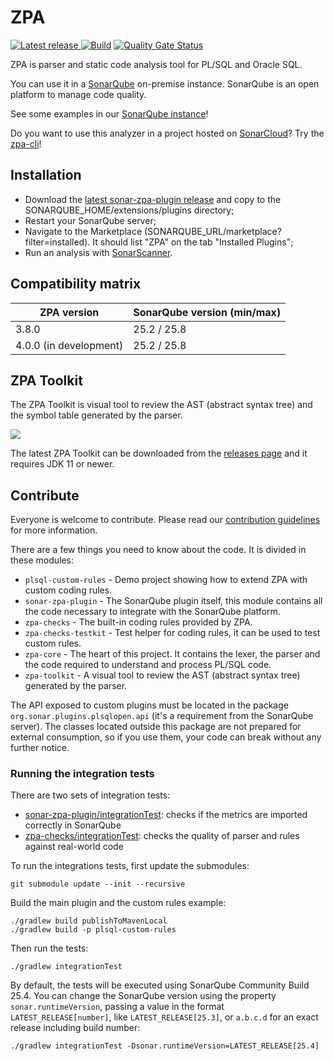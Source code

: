 # ZPA

[![Latest release](https://img.shields.io/github/release/felipebz/zpa.svg) ](https://github.com/felipebz/zpa/releases/latest)
[![Build](https://github.com/felipebz/zpa/actions/workflows/build.yml/badge.svg?branch=main)](https://github.com/felipebz/zpa/actions/workflows/build.yml)
[![Quality Gate Status](https://sonarqube.felipebz.com/api/project_badges/measure?project=com.felipebz.zpa%3Azpa&metric=alert_status)](https://sonarqube.felipebz.com/dashboard?id=com.felipebz.zpa%3Azpa)

ZPA is parser and static code analysis tool for PL/SQL and Oracle SQL.

You can use it in a [SonarQube](https://www.sonarqube.org) on-premise instance. SonarQube is an open platform to manage code quality.

See some examples in our [SonarQube instance](https://sonarqube.felipebz.com/projects?languages=plsqlopen)!

Do you want to use this analyzer in a project hosted on [SonarCloud](https://sonarcloud.io)? Try the [zpa-cli](https://github.com/felipebz/zpa-cli)!

## Installation

- Download the [latest sonar-zpa-plugin release](https://github.com/felipebz/zpa/releases/latest) and copy to the SONARQUBE_HOME/extensions/plugins directory;
- Restart your SonarQube server;
- Navigate to the Marketplace (SONARQUBE_URL/marketplace?filter=installed). It should list "ZPA" on the tab "Installed Plugins";
- Run an analysis with [SonarScanner](https://docs.sonarsource.com/sonarqube/latest/analyzing-source-code/overview/).

## Compatibility matrix

| ZPA version            | SonarQube version (min/max) |
|------------------------|-----------------------------|
| 3.8.0                  | 25.2 / 25.8                 |
| 4.0.0 (in development) | 25.2 / 25.8                 |

## ZPA Toolkit

The ZPA Toolkit is visual tool to review the AST (abstract syntax tree) and the symbol table generated by the parser.

![](https://raw.githubusercontent.com/wiki/felipebz/zpa/img/zpa-toolkit.png)

The latest ZPA Toolkit can be downloaded from the [releases page](https://github.com/felipebz/zpa/releases/latest) and it requires JDK 11 or newer.

## Contribute

Everyone is welcome to contribute. Please read our [contribution guidelines](CONTRIBUTING.md) for more information.

There are a few things you need to know about the code. It is divided in these modules:

- `plsql-custom-rules` - Demo project showing how to extend ZPA with custom coding rules.
- `sonar-zpa-plugin` - The SonarQube plugin itself, this module contains all the code necessary to integrate with the SonarQube platform.
- `zpa-checks` - The built-in coding rules provided by ZPA.
- `zpa-checks-testkit` - Test helper for coding rules, it can be used to test custom rules.
- `zpa-core` - The heart of this project. It contains the lexer, the parser and the code required to understand and process PL/SQL code.
- `zpa-toolkit` - A visual tool to review the AST (abstract syntax tree) generated by the parser.

The API exposed to custom plugins must be located in the package `org.sonar.plugins.plsqlopen.api` (it's a requirement from the SonarQube server). The classes located outside this package are not prepared for external consumption, so if you use them, your code can break without any further notice.

### Running the integration tests

There are two sets of integration tests:

- [sonar-zpa-plugin/integrationTest](https://github.com/felipebz/zpa/tree/main/sonar-zpa-plugin/src/integrationTest): checks if the metrics are imported correctly in SonarQube
- [zpa-checks/integrationTest](https://github.com/felipebz/zpa/tree/main/zpa-checks/src/integrationTest): checks the quality of parser and rules against real-world code

To run the integrations tests, first update the submodules:

    git submodule update --init --recursive
    
Build the main plugin and the custom rules example:

    ./gradlew build publishToMavenLocal
    ./gradlew build -p plsql-custom-rules

Then run the tests:

    ./gradlew integrationTest

By default, the tests will be executed using SonarQube Community Build 25.4. You can change the SonarQube version using the property `sonar.runtimeVersion`, passing a value in the format `LATEST_RELEASE[number]`, like `LATEST_RELEASE[25.3]`, or `a.b.c.d` for an exact release including build number: 

    ./gradlew integrationTest -Dsonar.runtimeVersion=LATEST_RELEASE[25.4]
